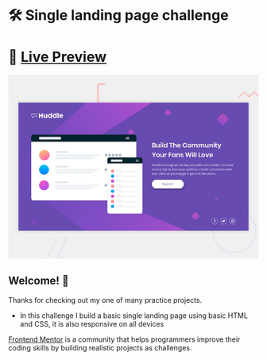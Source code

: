# 🛠 Single landing page challenge

# 🔗 [Live Preview](https://compassionate-kirch-4a4ecb.netlify.app/)
![Design preview for the Profile card component coding challenge](./design/desktop-preview.jpg)

## Welcome! 👋

Thanks for checking out my one of many practice projects.

- In this challenge I build a basic single landing page using basic HTML and CSS, it is also responsive on all devices

[Frontend Mentor](https://www.frontendmentor.io/profile/PeterJan285) is a community that helps programmers improve their coding skills by building realistic projects as challenges.
